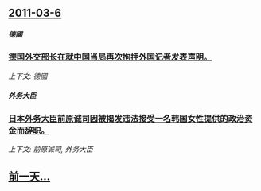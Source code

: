 ## [2011-03-6](/news/2011/03/6/index.md)

##### 德國
### [德国外交部长在就中国当局再次拘押外国记者发表声明。](/news/2011/03/6/德国外交部长在就中国当局再次拘押外国记者发表声明.md)
_上下文: 德國_

##### 外务大臣
### [日本外务大臣前原诚司因被揭发违法接受一名韩国女性提供的政治资金而辞职。](/news/2011/03/6/日本外务大臣前原诚司因被揭发违法接受一名韩国女性提供的政治资金而辞职.md)
_上下文: 前原诚司, 外务大臣_

## [前一天...](/news/2011/03/5/index.md)

